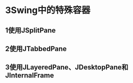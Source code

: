 ﻿# 3Swing中的特殊容器

## 1使用JSplitPane
## 2使用JTabbedPane
## 3使用JLayeredPane、JDesktopPane和JInternalFrame

